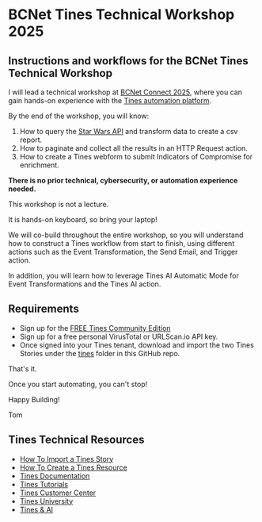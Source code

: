 # BCNet Tines Technical Workshop 2025
## Instructions and workflows for the BCNet Tines Technical Workshop 

I will lead a technical workshop at [BCNet Connect 2025](https://www.bc.net/connect), where you can gain hands-on experience with the [Tines automation platform](https://www.tines.com).

By the end of the workshop, you will know:

1. How to query the [Star Wars API](https://swapi.dev/) and transform data to create a csv report.
2. How to paginate and collect all the results in an HTTP Request action.
3. How to create a Tines webform to submit Indicators of Compromise for enrichment.

**There is no prior technical, cybersecurity, or automation experience needed.**  

This workshop is not a lecture. 

It is hands-on keyboard, so bring your laptop!

We will co-build throughout the entire workshop, so you will understand how to construct a Tines workflow from start to finish, using different actions such as the Event Transformation, the Send Email, and Trigger action. 

In addition, you will learn how to leverage Tines AI Automatic Mode for Event Transformations and the Tines AI action.

## Requirements
- Sign up for the [FREE Tines Community Edition](https://www.tines.com/pricing/)
- Sign up for a free personal VirusTotal or URLScan.io API key.
- Once signed into your Tines tenant, download and import the two Tines Stories under the [tines](tines) folder in this GitHub repo.

That's it.

Once you start automating, you can't stop!

Happy Building!

Tom

## Tines Technical Resources

- [How To Import a Tines Story](https://www.tines.com/docs/stories/importing-and-exporting/)
- [How To Create a Tines Resource](https://www.tines.com/docs/resources/#creating-a-resource)
- [Tines Documentation](https://www.tines.com/docs/quickstart/)
- [Tines Tutorials](https://www.tines.com/customer-center/#tutorials)
- [Tines Customer Center](https://www.tines.com/customer-center/)
- [Tines University](https://www.tines.com/university/)
- [Tines & AI](https://www.tines.com/product/ai/)